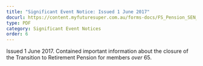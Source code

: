 ```yaml
---
title: "Significant Event Notice: Issued 1 June 2017"
docurl: https://content.myfuturesuper.com.au/forms-docs/FS_Pension_SEN_TTR_closure_over_65_1_June_2017.pdf
type: PDF
category: Significant Event Notices
order: 6
---
```


Issued 1 June 2017. Contained important information about the closure of the Transition to Retirement Pension for members _over_ 65.
